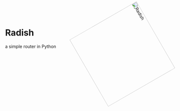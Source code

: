<img src="https://cdn.discordapp.com/attachments/857979752991031296/943164374510600284/radish3.svg" alt="Radish" style="width: 250px; rotate: 60deg;"  align="right"/>
<h1>Radish </h1>

<p>a simple router in Python</p>
